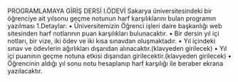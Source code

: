 PROGRAMLAMAYA GİRİŞ DERSİ
	I.ÖDEVİ	
Sakarya üniversitesindeki bir öğrenciye ait yılsonu geçme notunun harf karşılıklarını bulan programın yazılması
1.Detaylar:
•	Üniversitemizin Öğrenci işleri daire başkanlığı web sitesinden harf notlarının puan karşılıkları bulunacaktır.
•	Bir dersin yıl içi notları, bir vize, iki ödev ve iki kısa sınavdan oluşmaktadır.
•	Yıl içindeki sınav ve ödevlerin ağırlıkları dışarıdan alınacaktır.(klavyeden girilecek)
•	Yıl içi puanının geçme notuna etkisi dışarıdan girilecektir.(klavyeden girilecek)
•	Öğrencinin aldığı yıl sonu notu hesaplanıp harf karşılığı ile beraber ekrana yazılacaktır.

